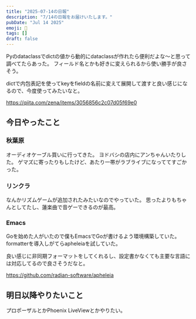 ```yaml
---
title: "2025-07-14の日報"
description: "7/14の日報をお届けいたします。"
pubDate: "Jul 14 2025"
emoji: 🦊
tags: []
draft: false
---
```


Pyのdataclassでdictの値から動的にdataclassが作れたら便利だよな〜と思って調べてたらあった。
フィールド名とかも好きに変えられるから使い勝手が良さそう。

dictで内包表記を使ってkeyをfieldの名前に変えて展開して渡すと良い感じになるので、今度使ってみたいなと。

https://qiita.com/zena/items/3056856c2c07d05f69e0

## 今日やったこと

### 秋葉原

オーディオケーブル買いに行ってきた。 ヨドバシの店内にアンちゃんいたりした。
ゲマズに寄ったりもしたけど、あたり一帯がラブライブになっててすごかった。

### リンクラ

なんかリズムゲームが追加されたみたいなのでやっていた。
思ったよりもちゃんとしてたし、蓮楽曲で音ゲーできるのが最高。

### Emacs

Goを始めた人がいたので僕もEmacsでGoが書けるよう環境構築していた。
formatterを導入しがてらapheleiaを試していた。

良い感じに非同期フォーマットをしてくれるし、設定書かなくても主要な言語には対応してるので良さそうだなと。

https://github.com/radian-software/apheleia

## 明日以降やりたいこと

プロポーザルとかPhoenix LiveViewとかやりたい。
